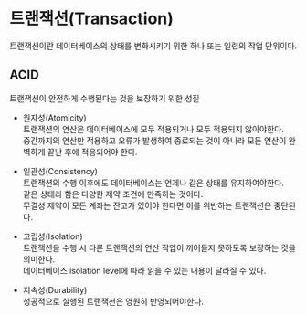 # 트랜잭션(Transaction)

트랜잭션이란 데이터베이스의 상태를 변화시키기 위한 하나 또는 일련의 작업 단위이다.

## ACID
트랜잭션이 안전하게 수행된다는 것을 보장하기 위한 성질

- 원자성(Atomicity)  
  트랜잭션의 연산은 데이터베이스에 모두 적용되거나 모두 적용되지 않아야한다.  
  중간까지의 연산만 적용하고 오류가 발생하여 종료되는 것이 아니라 모든 연산이 완벽하게 끝난 후에 적용되어야 한다.

- 일관성(Consistency)  
  트랜잭션의 수행 이후에도 데이터베이스는 언제나 같은 상태를 유지하여야한다.  
  같은 상태라 함은 다양한 제약 조건에 만족하는 것이다.  
  무결성 제약이 모든 계좌는 잔고가 있어야 한다면 이를 위반하는 트랜잭션은 중단된다.

- 고립성(Isolation)  
  트랜잭션을 수행 시 다른 트랜잭션의 연산 작업이 끼어들지 못하도록 보장하는 것을 의미한다.  
  데이터베이스 isolation level에 따라 읽을 수 있는 내용이 달라질 수 있다.

- 지속성(Durability)  
  성공적으로 실행된 트랜잭션은 영원히 반영되어야한다.  
